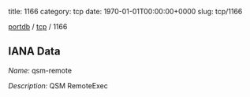 title: 1166
category: tcp
date: 1970-01-01T00:00:00+0000
slug: tcp/1166

[portdb](/) / [tcp](/category/tcp.html) / 1166


## IANA Data

_Name:_ qsm-remote

_Description:_ QSM RemoteExec

